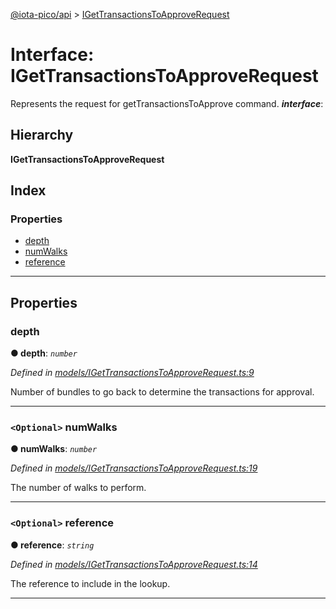 [@iota-pico/api](../README.md) > [IGetTransactionsToApproveRequest](../interfaces/igettransactionstoapproverequest.md)

# Interface: IGetTransactionsToApproveRequest

Represents the request for getTransactionsToApprove command.
*__interface__*: 

## Hierarchy

**IGetTransactionsToApproveRequest**

## Index

### Properties

* [depth](igettransactionstoapproverequest.md#depth)
* [numWalks](igettransactionstoapproverequest.md#numwalks)
* [reference](igettransactionstoapproverequest.md#reference)

---

## Properties

<a id="depth"></a>

###  depth

**●  depth**:  *`number`* 

*Defined in [models/IGetTransactionsToApproveRequest.ts:9](https://github.com/iotaeco/iota-pico-api/blob/6fd129f/src/models/IGetTransactionsToApproveRequest.ts#L9)*

Number of bundles to go back to determine the transactions for approval.

___

<a id="numwalks"></a>

### `<Optional>` numWalks

**●  numWalks**:  *`number`* 

*Defined in [models/IGetTransactionsToApproveRequest.ts:19](https://github.com/iotaeco/iota-pico-api/blob/6fd129f/src/models/IGetTransactionsToApproveRequest.ts#L19)*

The number of walks to perform.

___

<a id="reference"></a>

### `<Optional>` reference

**●  reference**:  *`string`* 

*Defined in [models/IGetTransactionsToApproveRequest.ts:14](https://github.com/iotaeco/iota-pico-api/blob/6fd129f/src/models/IGetTransactionsToApproveRequest.ts#L14)*

The reference to include in the lookup.

___

